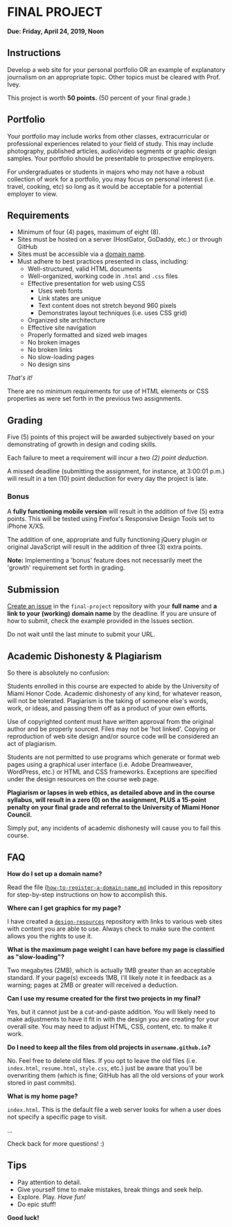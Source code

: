 # FINAL PROJECT

**Due: Friday, April 24, 2019, Noon**


## Instructions

Develop a web site for your personal portfolio OR an example of explanatory journalism on an appropriate topic. Other topics must be cleared with Prof. Ivey.

This project is worth **50 points.** (50 percent of your final grade.)


## Portfolio

Your portfolio may include works from other classes, extracurricular or professional experiences related to your field of study. This may include photography, published articles, audio/video segments or graphic design samples. Your portfolio should be presentable to prospective employers.

For undergraduates or students in majors who may not have a robust collection of work for a portfolio, you may focus on personal interest (i.e. travel, cooking, etc) so long as it would be acceptable for a potential employer to view.


## Requirements

- Minimum of four (4) pages, maximum of eight (8).
- Sites must be hosted on a server (HostGator, GoDaddy, etc.) or through GitHub
- Sites must be accessible via a [domain name](https://github.com/b-ivey/final-project/blob/master/how-to-register-a-domain-name.md).
- Must adhere to best practices presented in class, including:
  - Well-structured, valid HTML documents
  - Well-organized, working code in `.html` and `.css` files
  - Effective presentation for web using CSS
    - Uses web fonts
    - Link states are unique
    - Text content does not stretch beyond 960 pixels
    - Demonstrates layout techniques (i.e. uses CSS grid)
  - Organized site architecture
  - Effective site navigation
  - Properly formatted and sized web images
  - No broken images
  - No broken links
  - No slow-loading pages
  - No design sins

*That's it!*

There are no minimum requirements for use of HTML elements or CSS properties as were set forth in the previous two assignments.


## Grading

Five (5) points of this project will be awarded subjectively based on your demonstrating of growth in design and coding skills.

Each failure to meet a requirement will incur a *two (2) point deduction*.

A missed deadline (submitting the assignment, for instance, at 3:00:01 p.m.) will result in a ten (10) point deduction for every day the project is late.

### Bonus

A **fully functioning mobile version** will result in the addition of five (5) extra points. This will be tested using Firefox's Responsive Design Tools set to iPhone X/XS.

The addition of one, appropriate and fully functioning jQuery plugin or original JavaScript will result in the addition of three (3) extra points.

**Note:** Implementing a 'bonus' feature does not necessarily meet the 'growth' requirement set forth in grading.


## Submission

[Create an issue](https://github.com/b-ivey/final-project/issues/1) in the `final-project` repository with your **full name** and **a link to your (working) domain name** by the deadline. If you are unsure of how to submit, check the example provided in the Issues section.

Do not wait until the last minute to submit your URL.


## Academic Dishonesty & Plagiarism

So there is absolutely no confusion:

Students enrolled in this course are expected to abide by the University of Miami Honor Code. Academic dishonesty of any kind, for whatever reason, will not be tolerated. Plagiarism is the taking of someone else's words, work, or ideas, and passing them off as a product of your own efforts.

Use of copyrighted content must have written approval from the original author and be properly sourced. Files may not be 'hot linked'. Copying or reproduction of web site design and/or source code will be considered an act of plagiarism.

Students are not permitted to use programs which generate or format web pages using a graphical user interface (i.e. Adobe Dreamweaver, WordPress, etc.) or HTML and CSS frameworks. Exceptions are specified under the design resources on the course web page.

**Plagiarism or lapses in web ethics, as detailed above and in the course syllabus, will result in a zero (0) on the assignment, PLUS a 15-point penalty on your final grade and referral to the University of Miami Honor Council.**

Simply put, any incidents of academic dishonesty will cause you to fail this course.


## FAQ

**How do I set up a domain name?**

Read the file ([`how-to-register-a-domain-name.md`](https://github.com/b-ivey/final-project/blob/master/how-to-register-a-domain-name.md) included in this repository for step-by-step instructions on how to accomplish this.

**Where can I get graphics for my page?**

I have created a [`design-resources`](https://github.com/b-ivey/design-resources) repository with links to various web sites with content you are able to use. Always check to make sure the content allows you the rights to use it.

**What is the maximum page weight I can have before my page is classified as "slow-loading"?**

Two megabytes (2MB), which is actually 1MB greater than an acceptable standard. If your page(s) exceeds 1MB, I'll likely note it in feedback as a warning; pages at 2MB or greater will received a deduction.

**Can I use my resume created for the first two projects in my final?**

Yes, but it cannot just be a cut-and-paste addition. You will likely need to make adjustments to have it fit in with the design you are creating for your overall site. You may need to adjust HTML, CSS, content, etc. to make it work.

**Do I need to keep all the files from old projects in `username.github.io`?**

No. Feel free to delete old files. If you opt to leave the old files (i.e. `index.html`, `resume.html`, `style.css`, etc.) just be aware that you'll be overwriting them (which is fine; GitHub has all the old versions of your work stored in past commits).

**What is my home page?**

`index.html`. This is the default file a web server looks for when a user does not specify a specific page to visit.

...

Check back for more questions! :)

## Tips

- Pay attention to detail.
- Give yourself time to make mistakes, break things and seek help.
- Explore. Play. *Have fun!*
- Do epic stuff!

**Good luck!**
